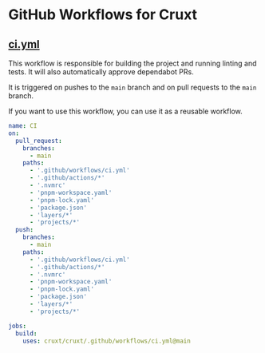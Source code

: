 # GitHub Workflows for Cruxt

## [ci.yml](./ci.yml)

This workflow is responsible for building the project and running linting and tests. It will also automatically approve dependabot PRs.

It is triggered on pushes to the `main` branch and on pull requests to the `main` branch.

If you want to use this workflow, you can use it as a reusable workflow.

```yaml
name: CI
on:
  pull_request:
    branches:
      - main
    paths:
      - '.github/workflows/ci.yml'
      - '.github/actions/*'
      - '.nvmrc'
      - 'pnpm-workspace.yaml'
      - 'pnpm-lock.yaml'
      - 'package.json'
      - 'layers/*'
      - 'projects/*'
  push:
    branches:
      - main
    paths:
      - '.github/workflows/ci.yml'
      - '.github/actions/*'
      - '.nvmrc'
      - 'pnpm-workspace.yaml'
      - 'pnpm-lock.yaml'
      - 'package.json'
      - 'layers/*'
      - 'projects/*'

jobs:
  build:
    uses: cruxt/cruxt/.github/workflows/ci.yml@main
```
